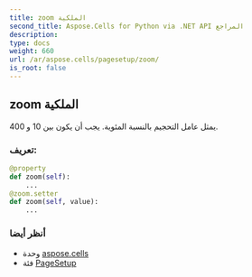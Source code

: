 ```yaml
---
title: zoom الملكية
second_title: Aspose.Cells for Python via .NET API المراجع
description:
type: docs
weight: 660
url: /ar/aspose.cells/pagesetup/zoom/
is_root: false
---
```

##  zoom الملكية

يمثل عامل التحجيم بالنسبة المئوية. يجب أن يكون بين 10 و 400.
###  تعريف:
```python
@property
def zoom(self):
    ...
@zoom.setter
def zoom(self, value):
    ...
```

###  أنظر أيضا
* وحدة [aspose.cells](../../)
* فئة [PageSetup](/cells/python-net/ar/aspose.cells/pagesetup)
